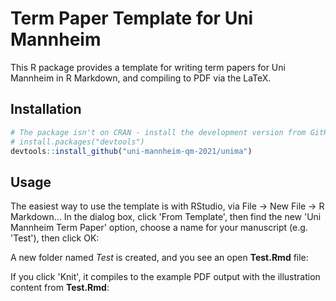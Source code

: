 # Term Paper Template for Uni Mannheim
This R package provides a template for writing term papers for Uni Mannheim in R Markdown, and compiling to PDF via the LaTeX.


## Installation
``` r
# The package isn't on CRAN - install the development version from GitHub:
# install.packages("devtools")
devtools::install_github("uni-mannheim-qm-2021/unima")
```

## Usage
The easiest way to use the template is with RStudio, via File -> New File -> R Markdown...
In the dialog box, click 'From Template', then find the new 'Uni Mannheim Term Paper' option, choose a name for your manuscript (e.g. 'Test'), then click OK:

A new folder named *Test* is created, and you see an open **Test.Rmd** file:

If you click 'Knit', it compiles to the example PDF output with the illustration content from **Test.Rmd**:



